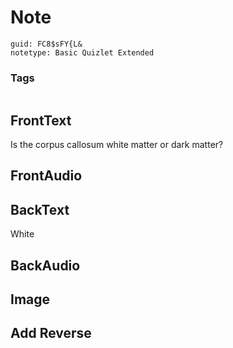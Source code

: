 # Note
```
guid: FC8$sFY{L&
notetype: Basic Quizlet Extended
```

### Tags
```
```

## FrontText
Is the corpus callosum white matter or dark matter?

## FrontAudio


## BackText
White

## BackAudio


## Image


## Add Reverse

